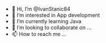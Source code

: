 - 👋 Hi, I’m @IvanStanic84
- 👀 I’m interested in App development
- 🌱 I’m currently learning Java
- 💞️ I’m looking to collaborate on ...
- 📫 How to reach me ...

<!---
IvanStanic84/IvanStanic84 is a ✨ special ✨ repository because its `README.md` (this file) appears on your GitHub profile.
You can click the Preview link to take a look at your changes.
--->
